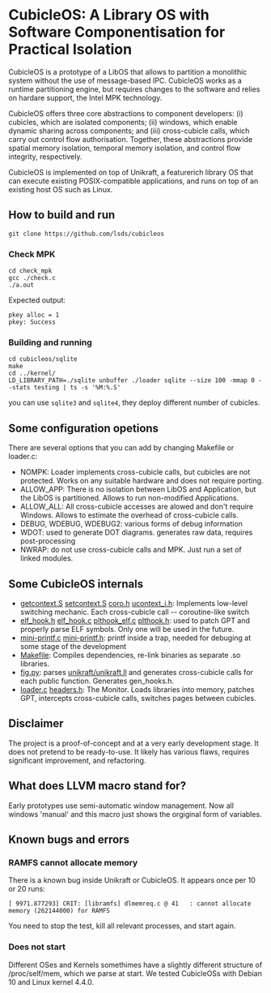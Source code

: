 #  CubicleOS: A Library OS with Software Componentisation for Practical Isolation

CubicleOS is a prototype of a LibOS that allows to partition a monolithic system without the use of message-based IPC.
CubicleOS works as a runtime partitioning engine, but requires changes to the software and relies on hardare support, the Intel MPK technology.

CubicleOS offers three core abstractions to component developers: (i) cubicles, which are isolated components; (ii) windows,
which enable dynamic sharing across components; and (iii) cross-cubicle calls, which carry out control flow authorisation.
Together, these abstractions provide spatial memory isolation, temporal memory isolation, and control flow integrity, respectively.

CubicleOS is implemented on top of Unikraft, a featurerich library OS that can execute existing POSIX-compatible applications,
and runs on top of an existing host OS such as Linux.

## How to build and run
```
git clone https://github.com/lsds/cubicleos
```
### Check MPK
```
cd check_mpk
gcc ./check.c
./a.out
```

Expected output:
```
pkey alloc = 1
pkey: Success
```

### Building and running 
```
cd cubicleos/sqlite
make
cd ../kernel/
LD_LIBRARY_PATH=./sqlite unbuffer ./loader sqlite --size 100 -mmap 0 --stats testing | ts -s '%M:%.S'
```

you can use `sqlite3` and `sqlite4`, they deploy different number of cubicles.

## Some configuration opetions

There are several options that you can add by changing Makefile or loader.c:
* NOMPK: Loader implements cross-cubicle calls, but cubicles are not protected. Works on any suitable hardware and does not require porting.
* ALLOW_APP: There is no isolation between LibOS and Application, but the LibOS is partitioned. Allows to run non-modified Applications.
* ALLOW_ALL: All cross-cubicle accesses are alowed and don't require Windows. Allows to estimate the overhead of cross-cubicle calls.
* DEBUG, WDEBUG, WDEBUG2: various forms of debug information
* WDOT: used to generate DOT diagrams. generates raw data, requires post-processing
* NWRAP: do not use cross-cubicle calls and MPK. Just run a set of linked modules.


## Some CubicleOS internals

* [getcontext.S](kernel/getcontext.S) [setcontext.S](kernel/setcontext.S) [coro.h](kernel/coro.h) [ucontext_i.h](kernel/ucontext_i.h): Implements low-level switching mechanic. Each cross-cubicle call -- coroutine-like switch
* [elf_hook.h](kernel/elf_hook.h) [elf_hook.c](kernel/elf_hook.c) [plthook_elf.c](kernel/plthook_elf.c)  [plthook.h](kernel/): used to patch GPT and properly parse ELF symbols. Only one will be used in the future.
* [mini-printf.c](kernel/mini-printf.c) [mini-printf.h](kernel/mini-printf.h): printf inside a trap, needed for debuging at some stage of the development
* [Makefile](kernel/Makefile): Compiles dependencies, re-link binaries as separate .so libraries.
* [fig.py](kernel/fig.py): parses [unikraft/unikraft.ll](unikraft/unikraft.ll) and generates cross-cubicle calls for each public function. Generates gen_hooks.h.
* [loader.c](kernel/loader.c) [headers.h](kernel/headers.h): The Monitor. Loads libraries into memory, patches GPT, intercepts cross-cubicle calls, switches pages between cubicles.
  
## Disclaimer

The project is a proof-of-concept and at a very early development stage. It does not pretend to be ready-to-use. It likely has various flaws, requires significant improvement, and refactoring.

## What does LLVM macro stand for?

Early prototypes use semi-automatic window management. Now all windows 'manual' and this macro just shows the orgiginal form of variables.

## Known bugs and errors

### RAMFS cannot allocate memory

There is a known bug inside Unikraft or CubicleOS. It appears once per 10 or 20 runs:
```
[ 9971.877293] CRIT: [libramfs] dlmemreq.c @ 41   : cannot allocate memory (262144000) for RAMFS 
```

You need to stop the test, kill all relevant processes, and start again.

### Does not start 

Different OSes and Kernels somethimes have a slightly different structure of /proc/self/mem, which we parse at start.
We tested CubicleOSs with Debian 10 and Linux kernel 4.4.0. 